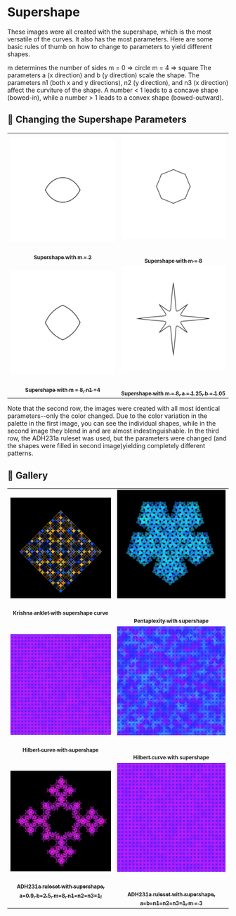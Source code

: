 # Supershape

These images were all created with the supershape, which is the most versatile of the curves. It also has the most parameters. Here are some basic rules of thumb on how to change to parameters to yield different shapes.

m determines the number of sides
m = 0 => circle
m = 4 => square
The parameters a (x direction) and b (y direction) scale the shape.
The parameters n1 (both x and y directions), n2 (y direction), and n3 (x direction) affect the curviture of the shape. A number < 1 leads to a concave shape (bowed-in), while a number > 1 leads to a convex shape (bowed-outward).

## 🌄 Changing the Supershape Parameters

<!-- IMAGE-LIST:START - Do not remove or modify this section -->
<!-- prettier-ignore-start -->
<!-- markdownlint-disable -->
<table>
  <tbody>
   <tr>
     <td align="center"><a href=""> <img class="img" src="assets/shape_images/supershape-m2.jpg" alt="Supershape with m = 2" style="vertical-align:top;" width="500" /><br /><sub><b><br/>Supershape with m = 2</b></sub></a></td>
     <td align="center"><a href=""> <img class="img" src="assets/shape_images/supershape-m8.jpg" alt="Supershape with m = 8" style=" display: block;
    margin-left: auto;
    margin-right: auto;" width="500" /><br /><sub><b><br/>Supershape with m = 8</b></sub></a></td>
    </tr>
    <tr>
     <td align="center"><a href=""> <img class="img" src="assets/shape_images/supershape-adjust-n1.jpg" alt="Supershape with m = 8, n1 =4" style="vertical-align:top;" width="500" /><br /><sub><b><br/>Supershape with m = 8, n1 =4</b></sub></a></td>
     <td align="center"><a href=""> <img class="img" src="assets/shape_images/supershape-adjust-a-b.jpg" alt="Supershape with m = 8, a = 1.25, b = 1.05" style=" display: block;
    margin-left: auto;
    margin-right: auto;" width="500" /><br /><sub><b><br/>Supershape with m = 8, a = 1.25, b = 1.05</b></sub></a></td>
    </tr>
    
  
    
 </tbody>
</table>

<!-- markdownlint-restore -->
<!-- prettier-ignore-end -->

<!-- IMAGE-LIST:END -->

Note that the second row, the images were created with all most identical parameters--only the color changed. Due to the color variation in the palette in the first image, you can see the individual shapes, while in the second image they blend in and are almost indestinguishable. In the third row, the ADH231a ruleset was used, but the parameters were changed (and the shapes were filled in second image)yielding completely different patterns.

## 🌄 Gallery

<!-- IMAGE-LIST:START - Do not remove or modify this section -->
<!-- prettier-ignore-start -->
<!-- markdownlint-disable -->
<table>
  <tbody>
   <tr>
     <td align="center"><a href=""> <img class="img" src="assets/krisha-anklet-supershape.jpg" alt="Krishna anklet with supershape curve" style="vertical-align:top;" width="500" /><br /><sub><b><br/>Krishna anklet with supershape curve</b></sub></a></td>
     <td align="center"><a href=""> <img class="img" src="assets/pentaplexity-supershape.jpg" alt="Pentaplexity with supershape" style=" display: block;
    margin-left: auto;
    margin-right: auto;" width="500" /><br /><sub><b><br/>Pentaplexity with supershape</b></sub></a></td>
    </tr>
    <tr>
     <td align="center"><a href=""> <img class="img" src="assets/hilbert-supershape1.jpg" alt="Hilbert curve with supershape" style="vertical-align:top;" width="500" /><br /><sub><b><br/>Hilbert curve with supershape</b></sub></a></td>
     <td align="center"><a href=""> <img class="img" src="assets/hilbert-supershape2.jpg" alt="Hilbert curve with supershape" style=" display: block;
    margin-left: auto;
    margin-right: auto;" width="500" /><br /><sub><b><br/>Hilbert curve with supershape</b></sub></a></td>
    </tr>
     <tr>
     <td align="center"><a href=""> <img class="img" src="assets/ADH231a-supershape.jpg" alt="ADH231a ruleset with supershape, a = 0.9, b = 2.5, m = 8" style="vertical-align:top;" width="500" /><br /><sub><b><br/>ADH231a ruleset with supershape, a=0.9, b=2.5, m=8, n1=n2=n3=1;</b></sub></a></td>
     <td align="center"><a href=""> <img class="img" src="assets/hilbert-supershape1.jpg" alt="ADH231a ruleset with supershape, a=b=n1=n2=n3=1, m = 3" style=" display: block;
    margin-left: auto;
    margin-right: auto;" width="500" /><br /><sub><b><br/>ADH231a ruleset with supershape, a=b=n1=n2=n3=1, m = 3</b></sub></a></td>
    </tr>
  
    
 </tbody>
</table>

<!-- markdownlint-restore -->
<!-- prettier-ignore-end -->

<!-- IMAGE-LIST:END -->
